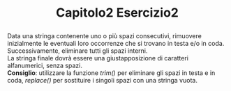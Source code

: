 # <p align="center"> Capitolo2 Esercizio2 </p>

Data una stringa contenente uno o più spazi consecutivi, rimuovere inizialmente le eventuali loro occorrenze che si trovano in testa e/o in coda. <br>
Successivamente, eliminare tutti gli spazi interni. <br>
La stringa finale dovrà essere una giustapposizione di caratteri alfanumerici, senza
spazi. <br>
**Consiglio**: utilizzare la funzione *trim()* per eliminare gli spazi in testa e in coda, *replace()* per sostituire i singoli spazi con una stringa vuota.
